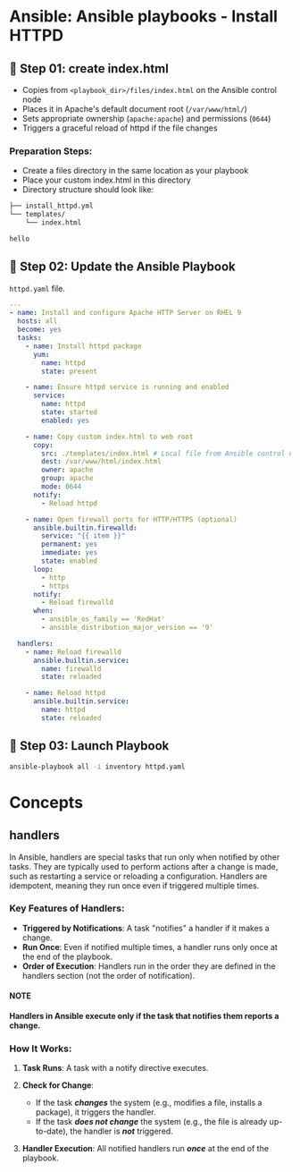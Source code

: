 # Ansible: Ansible playbooks - Install HTTPD

## 🔹 Step 01: create index.html

- Copies from `<playbook_dir>/files/index.html` on the Ansible control node
- Places it in Apache's default document root (`/var/www/html/`)
- Sets appropriate ownership (`apache:apache`) and permissions (`0644`)
- Triggers a graceful reload of httpd if the file changes

### Preparation Steps:

- Create a files directory in the same location as your playbook
- Place your custom index.html in this directory
- Directory structure should look like:

```bash
├── install_httpd.yml
└── templates/
    └── index.html
```

```html
hello
```

## 🔹 Step 02: Update the Ansible Playbook

`httpd.yaml` file.

```yaml
---
- name: Install and configure Apache HTTP Server on RHEL 9
  hosts: all
  become: yes
  tasks:
    - name: Install httpd package
      yum:
        name: httpd
        state: present

    - name: Ensure httpd service is running and enabled
      service:
        name: httpd
        state: started
        enabled: yes

    - name: Copy custom index.html to web root
      copy:
        src: ./templates/index.html # Local file from Ansible control node
        dest: /var/www/html/index.html
        owner: apache
        group: apache
        mode: 0644
      notify:
        - Reload httpd

    - name: Open firewall ports for HTTP/HTTPS (optional)
      ansible.builtin.firewalld:
        service: "{{ item }}"
        permanent: yes
        immediate: yes
        state: enabled
      loop:
        - http
        - https
      notify:
        - Reload firewalld
      when:
        - ansible_os_family == 'RedHat'
        - ansible_distribution_major_version == '9'

  handlers:
    - name: Reload firewalld
      ansible.builtin.service:
        name: firewalld
        state: reloaded

    - name: Reload httpd
      ansible.builtin.service:
        name: httpd
        state: reloaded
```

## 🔹 Step 03: Launch Playbook

```bash
ansible-playbook all -i inventory httpd.yaml
```

# Concepts

## handlers

In Ansible, handlers are special tasks that run only when notified by other tasks. They are typically used to perform actions after a change is made, such as restarting a service or reloading a configuration. Handlers are idempotent, meaning they run once even if triggered multiple times.

### Key Features of Handlers:

- **Triggered by Notifications**: A task "notifies" a handler if it makes a change.
- **Run Once**: Even if notified multiple times, a handler runs only once at the end of the playbook.
- **Order of Execution**: Handlers run in the order they are defined in the handlers section (not the order of notification).

#### NOTE

**Handlers in Ansible execute only if the task that notifies them reports a change.**

### How It Works:

1. **Task Runs**: A task with a notify directive executes.

2. **Check for Change**:
   - If the task **_changes_** the system (e.g., modifies a file, installs a package), it triggers the handler.
   - If the task **_does not change_** the system (e.g., the file is already up-to-date), the handler is **_not_** triggered.
3. **Handler Execution**: All notified handlers run **_once_** at the end of the playbook.
